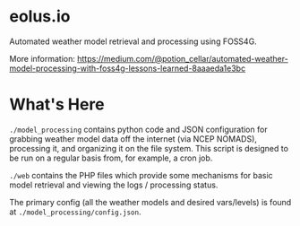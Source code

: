 # eolus.io
Automated weather model retrieval and processing using FOSS4G.

More information:
https://medium.com/@potion_cellar/automated-weather-model-processing-with-foss4g-lessons-learned-8aaaeda1e3bc

# What's Here
`./model_processing` contains python code and JSON configuration for grabbing weather model data off the internet (via NCEP NOMADS), processing it, and organizing it on the file system.  This script is designed to be run on a regular basis from, for example, a cron job.

`./web` contains the PHP files which provide some mechanisms for basic model retrieval and viewing the logs / processing status.

The primary config (all the weather models and desired vars/levels) is found at `./model_processing/config.json`.
